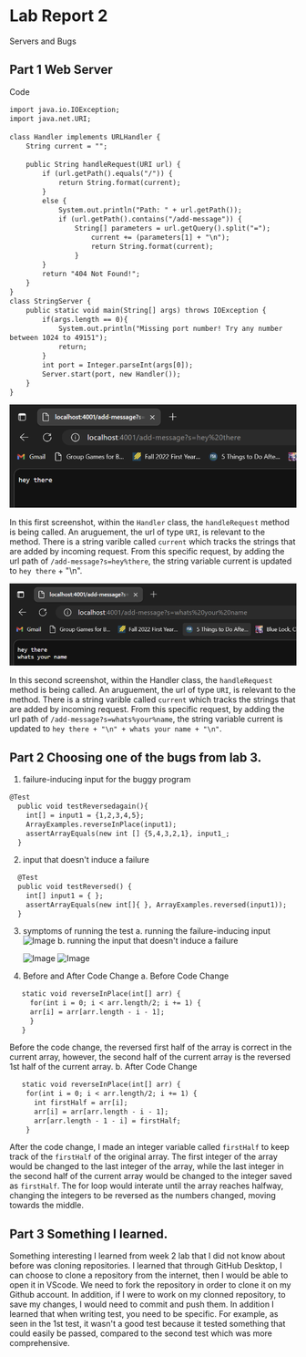 # **Lab Report 2**
Servers and Bugs

## **Part 1** Web Server

Code 
````
import java.io.IOException;
import java.net.URI;

class Handler implements URLHandler {
    String current = "";

    public String handleRequest(URI url) {
        if (url.getPath().equals("/")) {
            return String.format(current);
        }
        else {
            System.out.println("Path: " + url.getPath());
            if (url.getPath().contains("/add-message")) {
                String[] parameters = url.getQuery().split("=");
                    current += (parameters[1] + "\n");
                    return String.format(current);
                }
        }
        return "404 Not Found!";
    }
}
class StringServer {
    public static void main(String[] args) throws IOException {
        if(args.length == 0){
            System.out.println("Missing port number! Try any number between 1024 to 49151");
            return;
        }
        int port = Integer.parseInt(args[0]);
        Server.start(port, new Handler());
    }
}
````
 ![Image](therethere.png)

In this first screenshot, within the `Handler` class, the `handleRequest` method is being called.  An aruguement, the url of type `URI`, is relevant to the method. There is a string varible called `current` which tracks the strings that are added by incoming request. From this specific request, by adding the url path of ````/add-message?s=hey%there````, the string variable current is updated to ````hey there```` + "\n".

 ![Image](yourname.png)
 
In this second screenshot, within the Handler class, the `handleRequest` method is being called. An aruguement, the url of type `URI`, is relevant to the method. There is a string varible called `current` which tracks the strings that are added by incoming request. From this specific request, by adding the url path of `/add-message?s=whats%your%name`, the string variable current is updated to `hey there + "\n" + whats your name + "\n"`.

## **Part 2** Choosing one of the bugs from lab 3.

1. failure-inducing input for the buggy program

```
@Test
  public void testReversedagain(){
    int[] = input1 = {1,2,3,4,5};
    ArrayExamples.reverseInPlace(input1);
    assertArrayEquals(new int [] {5,4,3,2,1}, input1_;
  }
````
2. input that doesn't induce a failure
````
  @Test
  public void testReversed() {
    int[] input1 = { };
    assertArrayEquals(new int[]{ }, ArrayExamples.reversed(input1));
  }
````
3. symptoms of running the test
  a. running the failure-inducing input
  ![Image](failureinducing.png)
  b. running the input that doesn't induce a failure
  
    ![Image](notfail1.png)
    ![Image](notfail2.png)
4. Before and After Code Change
   a. Before Code Change
 ````
    static void reverseInPlace(int[] arr) {
      for(int i = 0; i < arr.length/2; i += 1) {
      arr[i] = arr[arr.length - i - 1];
      }
    }
````
Before the code change, the reversed first half of the array is correct in the current array, however, the second half of the current array is the reversed 1st half of the current array.
   b. After Code Change
````
   static void reverseInPlace(int[] arr) {
    for(int i = 0; i < arr.length/2; i += 1) {
      int firstHalf = arr[i];
      arr[i] = arr[arr.length - i - 1];
      arr[arr.length - 1 - i] = firstHalf;
    }
 ````
After the code change, I made an integer variable called `firstHalf` to keep track of the `firstHalf` of the original array. The first integer of the array would be changed to the last integer of the array, while the last integer in the second half of the current array would be changed to the integer saved as `firstHalf`. The for loop would interate until the array reaches halfway, changing the integers to be reversed as the numbers changed, moving towards the middle.

## **Part 3** Something I learned.
Something interesting I learned from week 2 lab that I did not know about before was cloning repositories. I learned that through GitHub Desktop, I can choose to clone a repository from the internet, then I would be able to open it in VScode. We need to fork the repository in order to clone it on my Github account. In addition, if I were to work on my clonned repository, to save my changes, I would need to commit and push them. In addition I learned that when writing test, you need to be specific. For example, as seen in the 1st test, it wasn't a good test because it tested something that could easily be passed, compared to the second test which was more comprehensive.

